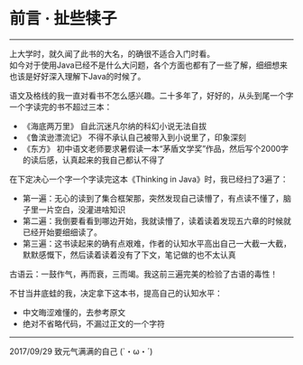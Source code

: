 # 前言 · 扯些犊子

---
上大学时，就久闻了此书的大名，的确很不适合入门时看。  
如今对于使用Java已经不是什么大问题，各个方面也都有了一些了解，细细想来也该是好好深入理解下Java的时候了。  

语文及格线的我一直对看书不怎么感兴趣。二十多年了，好好的，从头到尾一个字一个字读完的书不超过三本：
- 《海底两万里》 自此沉迷凡尔纳的科幻小说无法自拔
- 《鲁滨逊漂流记》 不得不承认自己被带入到小说里了，印象深刻
- 《东方》 初中语文老师要求暑假读一本“茅盾文学奖”作品，然后写个2000字的读后感，认真起来的我自己都认不得了  

在下定决心一个字一个字读完这本《Thinking in Java》时，我已经扫了3遍了：
- 第一遍：无心的读到了集合框架那，突然发现自己读懵了，有点读不懂了，脑子里一片空白，没灌进啥知识
- 第二遍：我倒要看看到哪边开始，我就读懵了，读着读着发现五六章的时候就已经开始要细细读了。
- 第三遍：这书读起来的确有点艰难，作者的认知水平高出自己一大截一大截，默默感慨下，然后读着读着没有了下文，笔记做的也不太认真  

古语云：一鼓作气，再而衰，三而竭。我这前三遍完美的检验了古语的毒性！  

不甘当井底蛙的我，决定拿下这本书，提高自己的认知水平：
- 中文晦涩难懂的，去参考原文
- 绝对不省略代码，不漏过正文的一个字符

---
2017/09/29
致元气满满的自己
(`・ω・´)